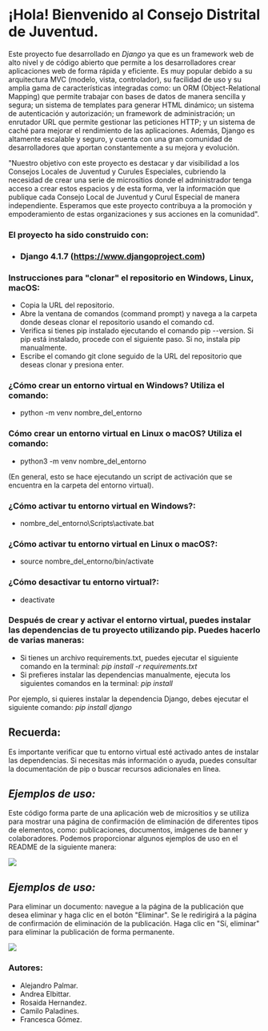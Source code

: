 # ¡Hola! Bienvenido al Consejo Distrital de Juventud. 

Este proyecto fue desarrollado en *Django* ya que es un framework web de alto nivel y de código abierto que permite a los desarrolladores crear aplicaciones web de forma rápida y eficiente. Es muy popular debido a su arquitectura MVC (modelo, vista, controlador), su facilidad de uso y su amplia gama de características integradas como: un ORM (Object-Relational Mapping) que permite trabajar con bases de datos de manera sencilla y segura; un sistema de templates para generar HTML dinámico; un sistema de autenticación y autorización; un framework de administración; un enrutador URL que permite gestionar las peticiones HTTP; y un sistema de caché para mejorar el rendimiento de las aplicaciones. Además, Django es altamente escalable y seguro, y cuenta con una gran comunidad de desarrolladores que aportan constantemente a su mejora y evolución.

"Nuestro objetivo con este proyecto es destacar y dar visibilidad a los Consejos Locales de Juventud y Curules Especiales, cubriendo la necesidad de crear una serie de micrositios donde el administrador tenga acceso a crear estos espacios y de esta forma, ver la información que publique cada Consejo Local de Juventud y Curul Especial de manera independiente. Esperamos que este proyecto contribuya a la promoción y empoderamiento de estas organizaciones y sus acciones en la comunidad".

### El proyecto ha sido construido con:

- ### Django 4.1.7 (https://www.djangoproject.com)

### Instrucciones para "clonar" el repositorio en Windows, Linux, macOS:
- Copia la URL del repositorio.
- Abre la ventana de comandos (command prompt) y navega a la carpeta donde deseas clonar el repositorio usando el comando cd.
- Verifica si tienes pip instalado ejecutando el comando pip --version. Si pip está instalado, procede con el siguiente paso. Si no, instala pip manualmente.
- Escribe el comando git clone seguido de la URL del repositorio que deseas clonar y presiona enter.

### ¿Cómo crear un entorno virtual en Windows? Utiliza el comando:

- python -m venv nombre_del_entorno

### Cómo crear un entorno virtual en Linux o macOS? Utiliza el comando:

- python3 -m venv nombre_del_entorno 

(En general, esto se hace ejecutando un script de activación que se encuentra en la carpeta del entorno virtual).

### ¿Cómo activar tu entorno virtual en Windows?:

- nombre_del_entorno\Scripts\activate.bat

### ¿Cómo activar tu entorno virtual en Linux o macOS?:

- source nombre_del_entorno/bin/activate

### ¿Cómo desactivar tu entorno virtual?:

- deactivate

### Después de crear y activar el entorno virtual, puedes instalar las dependencias de tu proyecto utilizando pip. Puedes hacerlo de varias maneras:

- Si tienes un archivo requirements.txt, puedes ejecutar el siguiente comando en la terminal: *pip install -r requirements.txt*
- Si prefieres instalar las dependencias manualmente, ejecuta los siguientes comandos en la terminal: *pip install <nombre-dependencia>*

Por ejemplo, si quieres instalar la dependencia Django, debes ejecutar el siguiente comando: *pip install django*

## Recuerda:

Es importante verificar que tu entorno virtual esté activado antes de instalar las dependencias. Si necesitas más información o ayuda, puedes consultar la documentación de pip o buscar recursos adicionales en línea.

## *Ejemplos de uso:*

Este código forma parte de una aplicación web de micrositios y se utiliza para mostrar una página de confirmación de eliminación de diferentes tipos de elementos, como: publicaciones, documentos, imágenes de banner y colaboradores. Podemos proporcionar algunos ejemplos de uso en el README de la siguiente manera:

<img src="https://i.postimg.cc/Rh3trmxj/deleteee.png">

## *Ejemplos de uso:*

Para eliminar un documento: navegue a la página de la publicación que desea eliminar y haga clic en el botón "Eliminar". Se le redirigirá a la página de confirmación de eliminación de la publicación. Haga clic en "Sí, eliminar" para eliminar la publicación de forma permanente.

<img src="https://i.postimg.cc/T3rfk4FQ/2.png">

### Autores:

- Alejandro Palmar.
- Andrea Elbittar.
- Rosaida Hernandez.
- Camilo Paladines.
- Francesca Gómez.